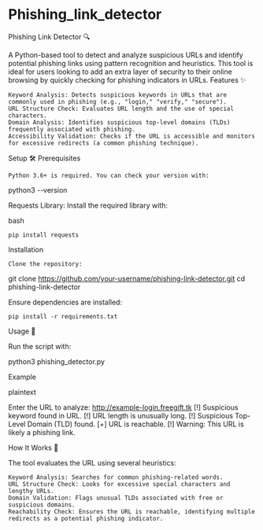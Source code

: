 # Phishing_link_detector
Phishing Link Detector 🔍

A Python-based tool to detect and analyze suspicious URLs and identify potential phishing links using pattern recognition and heuristics. This tool is ideal for users looking to add an extra layer of security to their online browsing by quickly checking for phishing indicators in URLs.
Features ✨

    Keyword Analysis: Detects suspicious keywords in URLs that are commonly used in phishing (e.g., "login," "verify," "secure").
    URL Structure Check: Evaluates URL length and the use of special characters.
    Domain Analysis: Identifies suspicious top-level domains (TLDs) frequently associated with phishing.
    Accessibility Validation: Checks if the URL is accessible and monitors for excessive redirects (a common phishing technique).

Setup 🛠️
Prerequisites

    Python 3.6+ is required. You can check your version with:

python3 --version

Requests Library: Install the required library with:

bash

    pip install requests

Installation

    Clone the repository:

git clone https://github.com/your-username/phishing-link-detector.git
cd phishing-link-detector

Ensure dependencies are installed:


    pip install -r requirements.txt

Usage 🚀

Run the script with:


python3 phishing_detector.py

Example

plaintext

Enter the URL to analyze: http://example-login.freegift.tk
[!] Suspicious keyword found in URL.
[!] URL length is unusually long.
[!] Suspicious Top-Level Domain (TLD) found.
[+] URL is reachable.
[!] Warning: This URL is likely a phishing link.

How It Works 🧠

The tool evaluates the URL using several heuristics:

    Keyword Analysis: Searches for common phishing-related words.
    URL Structure Check: Looks for excessive special characters and lengthy URLs.
    Domain Validation: Flags unusual TLDs associated with free or suspicious domains.
    Reachability Check: Ensures the URL is reachable, identifying multiple redirects as a potential phishing indicator.

